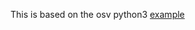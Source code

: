 This is based on the osv python3 [example](https://github.com/cloudius-systems/osv-apps/tree/master/python3x)